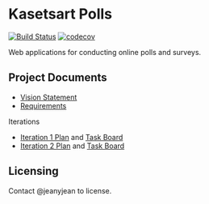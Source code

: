 # Kasetsart Polls
[![Build Status](https://travis-ci.com/jeanyjean/ku-polls.svg?branch=master)](https://travis-ci.com/jeanyjean/ku-polls)
[![codecov](https://codecov.io/gh/jeanyjean/ku-polls/branch/master/graph/badge.svg?token=WKBFGTX02L)](undefined)

Web applications for conducting online polls and surveys.

## Project Documents

* [Vision Statement](../../wiki/Vision%20Statement)
* [Requirements](../../wiki/Requirements)

Iterations

* [Iteration 1 Plan](../../wiki/Iteration%201%20Plan) and [Task Board](../../projects/1)
* [Iteration 2 Plan](../../wiki/Iteration%202%20Plan) and [Task Board](../../projects/2)

## Licensing 
Contact @jeanyjean to license.